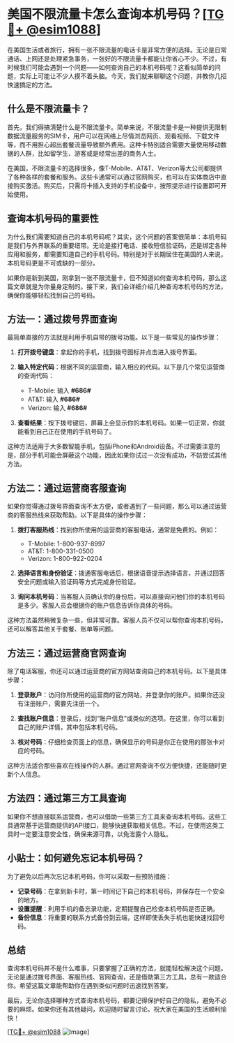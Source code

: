 # 美国不限流量卡怎么查询本机号码？[[TG💪+ @esim1088](https://t.me/s/esim1088)]

在美国生活或者旅行，拥有一张不限流量的电话卡是非常方便的选择。无论是日常通话、上网还是处理紧急事务，一张好的不限流量卡都能让你省心不少。不过，有时候我们可能会遇到一个问题——如何查询自己的本机号码呢？这看似简单的问题，实际上可能让不少人摸不着头脑。今天，我们就来聊聊这个问题，并教你几招快速搞定的方法。

## 什么是不限流量卡？

首先，我们得搞清楚什么是不限流量卡。简单来说，不限流量卡是一种提供无限制数据流量服务的SIM卡，用户可以在网络上尽情浏览网页、观看视频、下载文件等，而不用担心超出套餐流量导致额外费用。这种卡特别适合需要大量使用移动数据的人群，比如留学生、游客或是经常出差的商务人士。

在美国，不限流量卡的选择很多，像T-Mobile、AT&T、Verizon等大公司都提供了各种各样的套餐和服务。这些卡通常可以通过官网购买，也可以在实体商店中直接购买激活。购买后，只需将卡插入支持的手机设备中，按照提示进行设置即可开始使用。

## 查询本机号码的重要性

为什么我们需要知道自己的本机号码呢？其实，这个问题的答案很简单：本机号码是我们与外界联系的重要纽带。无论是接打电话、接收短信验证码，还是绑定各种应用和服务，都需要知道自己的手机号码。特别是对于长期居住在美国的人来说，本机号码更是不可或缺的一部分。

如果你是新到美国，刚拿到一张不限流量卡，但不知道如何查询本机号码，那么这篇文章就是为你量身定制的。接下来，我们会详细介绍几种查询本机号码的方法，确保你能够轻松找到自己的号码。

## 方法一：通过拨号界面查询

最简单直接的方法就是利用手机自带的拨号功能。以下是一些常见的操作步骤：

1. **打开拨号键盘**：拿起你的手机，找到拨号图标并点击进入拨号界面。
   
2. **输入特定代码**：根据不同的运营商，输入相应的代码。以下是几个常见运营商的查询代码：
   - T-Mobile: 输入 **#686#**
   - AT&T: 输入 **#686#**
   - Verizon: 输入 **#686#**

3. **查看结果**：按下拨号键后，屏幕上会显示你的本机号码。如果一切正常，你就能看到自己正在使用的手机号码了。

这种方法适用于大多数智能手机，包括iPhone和Android设备。不过需要注意的是，部分手机可能会屏蔽这个功能，因此如果你试过一次没有成功，不妨尝试其他方法。

## 方法二：通过运营商客服查询

如果你觉得通过拨号界面查询不太方便，或者遇到了一些问题，那么可以通过运营商的客服热线来获取帮助。以下是具体的操作步骤：

1. **拨打客服热线**：找到你所使用的运营商的客服电话，通常是免费的。例如：
   - T-Mobile: 1-800-937-8997
   - AT&T: 1-800-331-0500
   - Verizon: 1-800-922-0204

2. **选择语言和身份验证**：拨通客服电话后，根据语音提示选择语言，并通过回答安全问题或输入验证码等方式完成身份验证。

3. **询问本机号码**：当客服人员确认你的身份后，可以直接询问他们你的本机号码是多少。客服人员会根据你的账户信息告诉你具体的号码。

这种方法虽然稍微复杂一些，但非常可靠。客服人员不仅可以帮你查询本机号码，还可以解答其他关于套餐、账单等问题。

## 方法三：通过运营商官网查询

除了电话客服，你还可以通过运营商的官方网站查询自己的本机号码。以下是具体步骤：

1. **登录账户**：访问你所使用的运营商的官方网站，并登录你的账户。如果你还没有注册账户，需要先注册一个。

2. **查找账户信息**：登录后，找到“账户信息”或类似的选项。在这里，你可以看到自己的账户详情，其中包括本机号码。

3. **核对号码**：仔细检查页面上的信息，确保显示的号码是你正在使用的那张卡对应的号码。

这种方法适合那些喜欢在线操作的人群。通过官网查询不仅方便快捷，还能随时更新个人信息。

## 方法四：通过第三方工具查询

如果你不想直接联系运营商，也可以借助一些第三方工具来查询本机号码。这些工具通常基于运营商提供的API接口，能够快速获取相关信息。不过，在使用这类工具时一定要注意安全性，确保来源可靠，以免泄露个人隐私。

## 小贴士：如何避免忘记本机号码？

为了避免以后再次忘记本机号码，你可以采取一些预防措施：

- **记录号码**：在拿到新卡时，第一时间记下自己的本机号码，并保存在一个安全的地方。
- **设置提醒**：利用手机的备忘录功能，定期提醒自己检查本机号码是否正确。
- **备份信息**：将重要的联系方式备份到云端，这样即使丢失手机也能快速找回号码。

## 总结

查询本机号码并不是什么难事，只要掌握了正确的方法，就能轻松解决这个问题。无论是通过拨号界面、客服热线、官网查询，还是借助第三方工具，总有一款适合你。希望这篇文章能帮助你在遇到类似问题时迅速找到答案。

最后，无论你选择哪种方式查询本机号码，都要记得保护好自己的隐私，避免不必要的麻烦。如果你还有其他疑问，欢迎随时留言讨论。祝大家在美国的生活顺利愉快！

[[TG💪+ @esim1088](https://t.me/s/esim1088) ![Image](https://i.postimg.cc/4NQfJmqS/Snipaste-2025-05-13-00-14-12.png)]